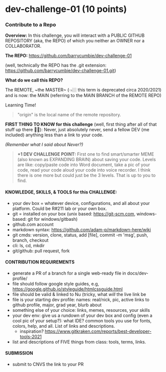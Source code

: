 # dev-challenge-01 (10 points)

### Contribute to a Repo

**Overview:**  In this challenge, you will interact with a PUBLIC GITHUB REPOSITORY (aka, the REPO) of which you neither an OWNER nor a COLLABORATOR. 

**The REPO:** https://github.com/barrycumbie/dev-challenge-01 

(well, technically the REPO has the .git extension: https://github.com/barrycumbie/dev-challenge-01.git) 

**What do we call this REPO?** 

The REMOTE, ~the MASTER~ (👈🏼 this term is deprecated circa 2020/2021) and is now: the MAIN (referring to the MAIN BRANCH of the REMOTE REPO) 

Learning Time! 
>"origin" is the local name of the remote repository.

**FIRST THING TO KNOW for this challenge** (well, first thing after all of that stuff up there ☝🏼): Never, just absolutely never, send a fellow DEV (me included) anything less than a link to your code. 

*(Remember what I said about Never?)*

> **+1 DEV CHALLENGE POINT:** First one to find smart/smarter MEME (also known as EXPANDING BRAIN) about saving your code. Levels are like: copy/paste code into Word document, take a pic of your code, read your code aloud your code into voice recorder. I think there is one more but could just be the 3 levels. That is up to you to find. 

#### KNOWLEDGE, SKILLS, & TOOLS for this CHALLENGE: 
* your dev box = whatever device, configurations, and all about your platform. Could be R#211 lab or your own box. 
* git = installed on your box (unix based: https://git-scm.com, windows-based: git for windows/gitbash) 
* github.com account
* markdown syntax: https://github.com/adam-p/markdown-here/wiki
* git cmds: version, clone, status, add [file], commit -m 'msg', push, branch, checkout
* cli: ls, cd, mkdir
* git/github: pull request, fork 

#### CONTRIBUTION REQUIREMENTS
* generate a PR of a branch for a single web-ready file in docs/dev-profile/ 
* file should follow google style guides, e.g, https://google.github.io/styleguide/htmlcssguide.html
* file should be valid & linked to Nu (tricky, what *will* the live link be
* file is your starting dev profile: names: real/nick, pic, active links to github profile, major, grad year, blurb about
* something else of your choice: links, memes, resources, your skills 
* your dev env: give us a rundown of your dev box and config (even a cool pic of your setup?): what IDE? common tools you use for fonts, colors, help, and all. List of links and descriptions. 
  * inspiration? https://www.gitkraken.com/reports/best-developer-tools-2021 
* list and descriptions of FIVE things from class: tools, terms, links. 

#### SUBMISSION 
* submit to CNVS the link to your PR

